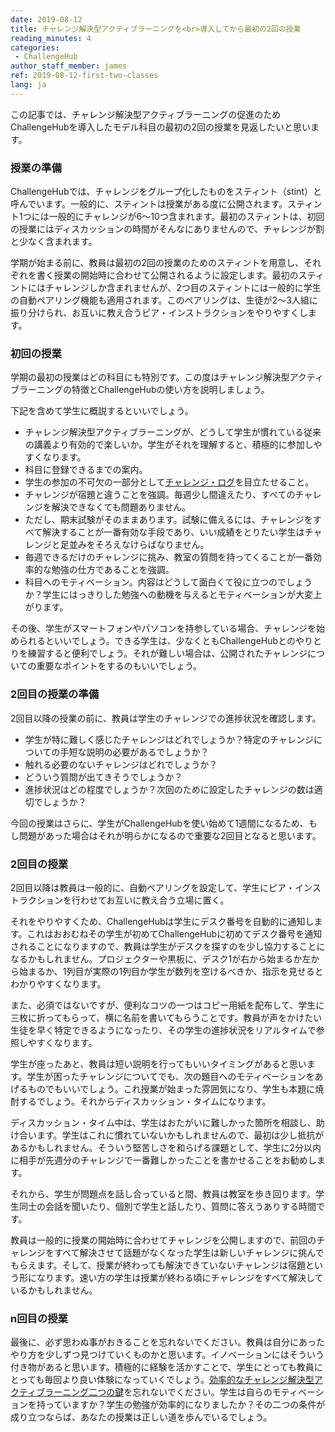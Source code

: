 ```yaml
---
date: 2019-08-12
title: チャレンジ解決型アクティブラーニングを<br>導入してから最初の2回の授業
reading_minutes: 4
categories:
 - ChallengeHub
author_staff_member: james
ref: 2019-08-12-first-two-classes
lang: ja
---
```

この記事では、チャレンジ解決型アクティブラーニングの促進のためChallengeHubを導入したモデル科目の最初の2回の授業を見返したいと思います。

### 授業の準備

ChallengeHubでは、チャレンジをグループ化したものをスティント（stint）と呼んでいます。一般的に、スティントは授業がある度に公開されます。スティント1つには一般的にチャレンジが6〜10つ含まれます。最初のスティントは、初回の授業にはディスカッションの時間がそんなにありませんので、チャレンジが割と少なく含まれます。

学期が始まる前に、教員は最初の2回の授業のためのスティントを用意し、それぞれを書く授業の開始時に合わせて公開されるように設定します。最初のスティントにはチャレンジしか含まれませんが、2つ目のスティントには一般的に学生の自動ペアリング機能も適用されます。このペアリングは、生徒が2〜3人組に振り分けられ、お互いに教え合うピア・インストラクションをやりやすくします。

### 初回の授業

学期の最初の授業はどの科目にも特別です。この度はチャレンジ解決型アクティブラーニングの特徴とChallengeHubの使い方を説明しましょう。

下記を含めて学生に概説するといいでしょう。

- チャレンジ解決型アクティブラーニングが、どうして学生が慣れている従来の講義より有効的で楽しいか。学生がそれを理解すると、積極的に参加しやすくなります。
- 科目に登録できるまでの案内。
- 学生の参加の不可欠の一部分として[チャレンジ・ログ](/ja/モチベーション/アセスメント/2019/08/11/the-challenge-log/)を目立たせること。
- チャレンジが宿題と違うことを強調。毎週少し間違えたり、すべてのチャレンジを解決できなくても問題ありません。
- ただし、期末試験がそのままあります。試験に備えるには、チャレンジをすべて解決することが一番有効な手段であり、いい成績をとりたい学生はチャレンジと足並みをそろえなけらばなりません。
- 毎週できるだけのチャレンジに挑み、教室の質問を持ってくることが一番効率的な勉強の仕方であることを強調。
- 科目へのモティベーション。内容はどうして面白くて役に立つのでしょうか？学生にはっきりした勉強への動機を与えるとモティベーションが大変上がります。

その後、学生がスマートフォンやパソコンを持参している場合、チャレンジを始められるといいでしょう。できる学生は、少なくともChallengeHubとのやりとりを練習すると便利でしょう。それが難しい場合は、公開されたチャレンジについての重要なポイントをするのもいいでしょう。

### 2回目の授業の準備

2回目以降の授業の前に、教員は学生のチャレンジでの進捗状況を確認します。

- 学生が特に難しく感じたチャレンジはどれでしょうか？特定のチャレンジについての手短な説明の必要があるでしょうか？
- 触れる必要のないチャレンジはどれでしょうか？
- どういう質問が出てきそうでしょうか？
- 進捗状況はどの程度でしょうか？次回のために設定したチャレンジの数は適切でしょうか？

今回の授業はさらに、学生がChallengeHubを使い始めて1週間になるため、もし問題があった場合はそれが明らかになるので重要な2回目となると思います。

### 2回目の授業

2回目以降は教員は一般的に、自動ペアリングを設定して、学生にピア・インストラクションを行わせてお互いに教え合う立場に置く。

それをやりやすくため、ChallengeHubは学生にデスク番号を自動的に通知します。これはおおむねその学生が初めてChallengeHubに初めてデスク番号を通知されることになりますので、教員は学生がデスクを探すのを少し協力することになるかもしれません。プロジェクターや黒板に、デスク1が右から始まるか左から始まるか、1列目が実際の1列目か学生が数列を空けるべきか、指示を見せるとわかりやすくなります。

また、必須ではないですが、便利なコツの一つはコピー用紙を配布して、学生に三枚に折ってもらって、横に名前を書いてもらうことです。教員が声をかけたい生徒を早く特定できるようになったり、その学生の進捗状況をリアルタイムで参照しやすくなります。

学生が座ったあと、教員は短い説明を行ってもいいタイミングがあると思います。学生が困ったチャレンジについてでも、次の題目へのモティベーションをあげるものでもいいでしょう。これ授業が始まった雰囲気になり、学生も本題に焼酎するでしょう。それからディスカッション・タイムになります。

ディスカッション・タイム中は、学生はおたがいに難しかった箇所を相談し、助け合います。学生はこれに慣れていないかもしれませんので、最初は少し抵抗があるかもしれません。そういう堅苦しさを和らげる課題として、学生に2分以内に相手が先週分のチャレンジで一番難しかったことを書かせることをお勧めします。

それから、学生が問題点を話し合っていると間、教員は教室を歩き回ります。学生同士の会話を聞いたり、個別で学生と話したり、質問に答えうありする時間です。

教員は一般的に授業の開始時に合わせてチャレンジを公開しますので、前回のチャレンジをすべて解決させて話題がなくなった学生は新しいチャレンジに挑んでもらえます。そして、授業が終わっても解決できていないチャレンジは宿題という形になります。速い方の学生は授業が終わる頃にチャレンジをすべて解決しているかもしれません。

### n回目の授業

最後に、必ず思わぬ事がおきることを忘れないでください。教員は自分にあったやり方を少しずつ見つけていくものかと思います。イノベーションにはそういう付き物があると思います。積極的に経験を活かすことで、学生にとっても教員にとっても毎回より良い体験になっていくでしょう。[効率的なチャレンジ解決型アクティブラーニング二つの鍵](/ja/motivation/2019/08/10/two-key-elements-for-effective-cbal/)を忘れないでください。学生は自らのモティベーションを持っていますか？学生の勉強が効率的になりましたか？その二つの条件が成り立つならば、あなたの授業は正しい道を歩んでいるでしょう。
